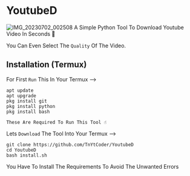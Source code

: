 # YoutubeD
![IMG_20230702_002508](https://github.com/TnYtCoder/YoutubeD/assets/115485810/20005828-630e-4e3e-9642-95ef3866a953)
A Simple Python Tool To Download Youtube Video In Seconds 👾

You Can Even Select The `Quality` Of The Video.

## Installation (Termux)

For First `Run` This In Your Termux -->

```
apt update
apt upgrade
pkg install git
pkg install python
pkg install bash
```

`These Are Required To Run This Tool ☝️`

Lets `Download` The Tool Into Your Termux -->

```
git clone https://github.com/TnYtCoder/YoutubeD
cd YoutubeD
bash install.sh
```

You Have To Install The Requirements To Avoid The Unwanted Errors 
